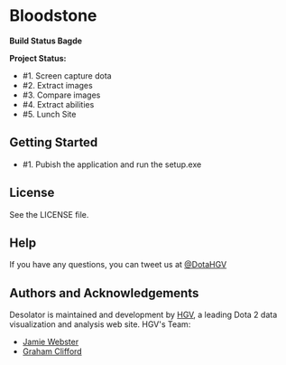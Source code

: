 # Bloodstone

**Build Status Bagde**

**Project Status:**

- #1. Screen capture dota
- #2. Extract images
- #3. Compare images
- #4. Extract abilities
- #5. Lunch Site

## Getting Started

- #1. Pubish the application and run the setup.exe

## License

See the LICENSE file.

## Help

If you have any questions, you can tweet us at [@DotaHGV](https://twitter.com/DotaHGV)

## Authors and Acknowledgements

Desolator is maintained and development by [HGV](http://www.highgroundvision.com), a leading Dota 2 data visualization and analysis web site. HGV's Team:

* [Jamie Webster](https://github.com/RGBKnights) 
* [Graham Clifford](https://github.com/gclifford)
